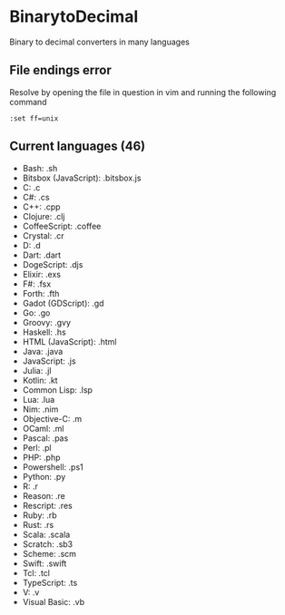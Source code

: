 # BinarytoDecimal

Binary to decimal converters in many languages

## File endings error

Resolve by opening the file in question in vim and running the following command

```vim
:set ff=unix
```

## Current languages (46)

- Bash: .sh
- Bitsbox (JavaScript): .bitsbox.js
- C: .c
- C#: .cs
- C++: .cpp
- Clojure: .clj
- CoffeeScript: .coffee
- Crystal: .cr
- D: .d
- Dart: .dart
- DogeScript: .djs
- Elixir: .exs
- F#: .fsx
- Forth: .fth
- Gadot (GDScript): .gd
- Go: .go
- Groovy: .gvy
- Haskell: .hs
- HTML (JavaScript): .html
- Java: .java
- JavaScript: .js
- Julia: .jl
- Kotlin: .kt
- Common Lisp: .lsp
- Lua: .lua
- Nim: .nim
- Objective-C: .m
- OCaml: .ml
- Pascal: .pas
- Perl: .pl
- PHP: .php
- Powershell: .ps1
- Python: .py
- R: .r
- Reason: .re
- Rescript: .res
- Ruby: .rb
- Rust: .rs
- Scala: .scala
- Scratch: .sb3
- Scheme: .scm
- Swift: .swift
- Tcl: .tcl
- TypeScript: .ts
- V: .v
- Visual Basic: .vb
